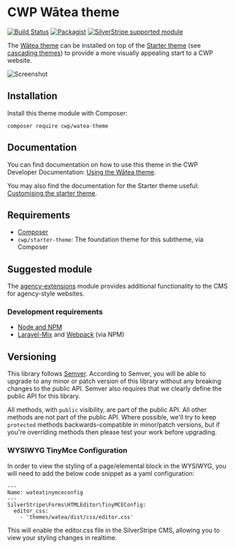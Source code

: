 # CWP Wātea theme

[![Build Status](https://travis-ci.org/silverstripe/cwp-watea-theme.svg?branch=master)](https://travis-ci.org/silverstripe/cwp-watea-theme)
[![Packagist](https://img.shields.io/packagist/v/cwp/watea-theme.svg)](https://packagist.org/packages/cwp/watea-theme)
[![SilverStripe supported module](https://img.shields.io/badge/silverstripe-supported-0071C4.svg)](https://www.silverstripe.org/software/addons/silverstripe-commercially-supported-module-list/)

The [Wātea theme](https://github.com/silverstripe/cwp-watea-theme) can be installed on top of the [Starter theme](https://github.com/silverstripe/cwp-starter-theme) (see [cascading themes](https://docs.silverstripe.org/en/4/developer_guides/templates/themes)) to provide a more visually appealing start to a CWP website.

![Screenshot](docs/images/screenshot.jpg)

## Installation

Install this theme module with Composer:

```
composer require cwp/watea-theme
```

## Documentation

You can find documentation on how to use this theme in the CWP Developer Documentation: [Using the Wātea theme](https://github.com/silverstripe/cwp/blob/master/docs/en/01_Working_with_projects/14_Using_the_Watea_theme.md).

You may also find the documentation for the Starter theme useful: [Customising the starter theme](https://github.com/silverstripe/cwp/blob/master/docs/en/01_Working_with_projects/05_Customising_the_starter_theme.md).

## Requirements

* [Composer](https://getcomposer.org)
* `cwp/starter-theme`: The foundation theme for this subtheme, via Composer

## Suggested module

The [agency-extensions](https://github.com/silverstripe/cwp-agencyextensions) module provides additional functionality to the CMS for agency-style websites.

### Development requirements

* [Node and NPM](https://docs.npmjs.com/getting-started/installing-node)
* [Laravel-Mix](https://github.com/JeffreyWay/laravel-mix) and [Webpack](https://webpack.github.io) (via NPM)

## Versioning

This library follows [Semver](http://semver.org). According to Semver, you will be able to upgrade to any minor or patch version of this library without any breaking changes to the public API. Semver also requires that we clearly define the public API for this library.

All methods, with `public` visibility, are part of the public API. All other methods are not part of the public API. Where possible, we'll try to keep `protected` methods backwards-compatible in minor/patch versions, but if you're overriding methods then please test your work before upgrading.

### WYSIWYG TinyMce Configuration
In order to view the styling of a page/elemental block in the WYSIWYG, you will need to add the below code snippet as a yaml configuration:

```
---
Name: wateatinymceconfig
---
SilverStripe\Forms\HTMLEditor\TinyMCEConfig:
  editor_css:
    - 'themes/watea/dist/css/editor.css'
```

This will enable the editor.css file in the SilverStripe CMS, allowing you to view your styling changes in realtime.
